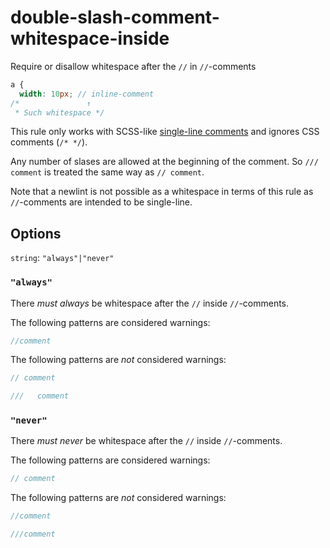 # double-slash-comment-whitespace-inside

Require or disallow whitespace after the `//` in `//`-comments

```scss
a {
  width: 10px; // inline-comment
/*               ↑
 * Such whitespace */
```

This rule only works with SCSS-like [single-line comments](http://sass-lang.com/documentation/file.SASS_REFERENCE.html#comments) and ignores CSS comments (`/* */`).

Any number of slases are allowed at the beginning of the comment. So `/// comment` is treated the same way as `// comment`.

Note that a newlint is not possible as a whitespace in terms of this rule as `//`-comments are intended to be single-line.

## Options

`string`: `"always"|"never"`

### `"always"`

There *must always* be whitespace after the `//` inside `//`-comments.

The following patterns are considered warnings:

```scss
//comment
```

The following patterns are *not* considered warnings:

```scss
// comment
```

```scss
///   comment
```

### `"never"`

There *must never* be whitespace after the `//` inside `//`-comments.

The following patterns are considered warnings:

```scss
// comment
```

The following patterns are *not* considered warnings:

```scss
//comment
```

```scss
///comment
```
